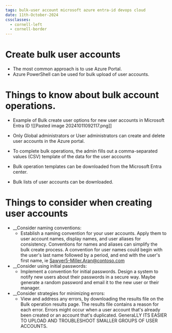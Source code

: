 ```yaml
---
tags: bulk-user account microsoft azure entra-id devops cloud
date: 11th-October-2024
cssclasses:
  - cornell-left
  - cornell-border
---
```


# Create bulk user accounts

- The most common approach is to use Azure Portal.
- Azure PowerShell can be used for bulk upload of user accounts.

# Things to know about bulk account operations.

- Example of Bulk create user options for new user accounts in Microsoft Entra ID
![[Pasted image 20241011092117.png]]

- Only Global administrators or User administrators can create and delete user accounts in the Azure portal.
- To complete bulk operations, the admin fills out a comma-separated values (CSV) template of the data for the user accounts
- Bulk operation templates can be downloaded from the Microsoft Entra center.
- Bulk lists of user accounts can be downloaded.

# Things to consider when creating user accounts

- __Consider naming conventions:
	- Establish a naming convention for your user accounts.  Apply them to user account names, display names, and user aliases for consistency.  Conventions for names and aliases can simplify the bulk create process.  A convention for user names could begin with the user's last name followed by a period, and end with the user's first name, ie Sawyer5-Miller.Aran@contoso.com
- __Consider using initial passwords:
	- Implement a convention for initial passwords.  Design a system to notify new users about their passwords in a secure way.  Maybe generate a random password and email it to the new user  or their manager.
- __Consider strategies for minimizing errors:
	- View and address any errors, by downloading the results file on the Bulk operation results page.  The results file contains a reason for each error.  Errors might occur when a user account that's already been created or an account that's duplicated.  GeneraLLY ITS EASIER TO UPLOAD AND TROUBLESHOOT SMALLER GROUPS OF USER ACCOUNTS.
